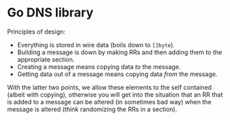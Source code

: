 # Go DNS library

Principles of design:

- Everything is stored in wire data (boils down to `[]byte`).
- Building a message is down by making RRs and then adding them to the appropriate section.
- Creating a message means copying data _to_ the message.
- Getting data out of a message means copying data _from_ the message.

With the latter two points, we allow these elements to the self contained (albeit with copying), otherwise you
will get into the situation that an RR that is added to a message can be altered (in sometimes bad way) when
the message is altered (think randomizing the RRs in a section).
